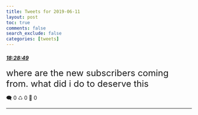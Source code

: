 ```yaml
---
title: Tweets for 2019-06-11
layout: post
toc: true
comments: false
search_exclude: false
categories: [tweets]
---
```



#### <a href = "https://twitter.com/deepfates/status/1138604029288669185">*18:28:49*</a>

<font size="5">where are the new subscribers coming from. what did i do to deserve this</font>



🗨️ 0 ♺ 0 🤍  0   

---
    
            
